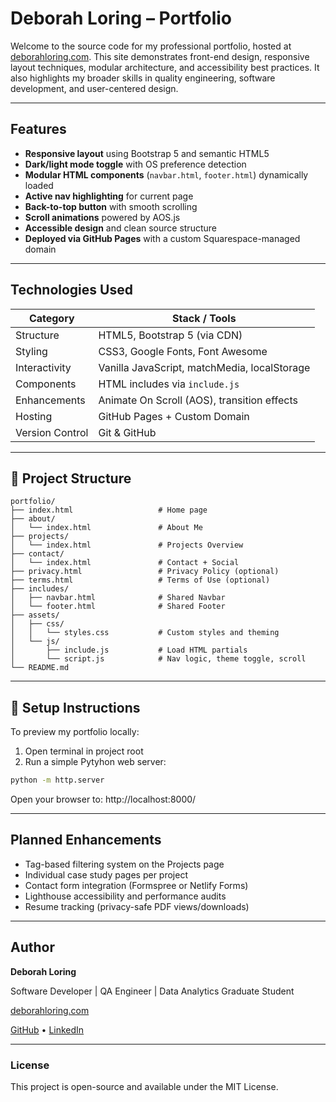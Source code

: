 # Deborah Loring – Portfolio

Welcome to the source code for my professional portfolio, hosted at [deborahloring.com](https://www.deborahloring.com). This site demonstrates front-end design, responsive layout techniques, modular architecture, and accessibility best practices. It also highlights my broader skills in quality engineering, software development, and user-centered design.

---

## Features

- **Responsive layout** using Bootstrap 5 and semantic HTML5
- **Dark/light mode toggle** with OS preference detection
- **Modular HTML components** (`navbar.html`, `footer.html`) dynamically loaded
- **Active nav highlighting** for current page
- **Back-to-top button** with smooth scrolling
- **Scroll animations** powered by AOS.js
- **Accessible design** and clean source structure
- **Deployed via GitHub Pages** with a custom Squarespace-managed domain

---

## Technologies Used

| Category         | Stack / Tools                                |
|------------------|----------------------------------------------|
| Structure        | HTML5, Bootstrap 5 (via CDN)                 |
| Styling          | CSS3, Google Fonts, Font Awesome             |
| Interactivity    | Vanilla JavaScript, matchMedia, localStorage |
| Components       | HTML includes via `include.js`               |
| Enhancements     | Animate On Scroll (AOS), transition effects  |
| Hosting          | GitHub Pages + Custom Domain                 |
| Version Control  | Git & GitHub                                 |

---

## 📁 Project Structure

```text
portfolio/
├── index.html                   # Home page
├── about/
│   └── index.html               # About Me
├── projects/
│   └── index.html               # Projects Overview
├── contact/
│   └── index.html               # Contact + Social
├── privacy.html                 # Privacy Policy (optional)
├── terms.html                   # Terms of Use (optional)
├── includes/
│   ├── navbar.html              # Shared Navbar
│   └── footer.html              # Shared Footer
├── assets/
│   ├── css/
│   │   └── styles.css           # Custom styles and theming
│   └── js/
│       ├── include.js           # Load HTML partials
│       └── script.js            # Nav logic, theme toggle, scroll
└── README.md
```

---

## 🔧 Setup Instructions

To preview my portfolio locally:

1. Open terminal in project root
2. Run a simple Pytyhon web server:

```bash
python -m http.server
```
Open your browser to: http://localhost:8000/

---

## Planned Enhancements

* Tag-based filtering system on the Projects page
* Individual case study pages per project
* Contact form integration (Formspree or Netlify Forms)
* Lighthouse accessibility and performance audits
* Resume tracking (privacy-safe PDF views/downloads)

---

## Author

**Deborah Loring**

Software Developer | QA Engineer | Data Analytics Graduate Student

[deborahloring.com](https://www.deborahloring.com)

[GitHub](https://github.com/HoneyBunny3) • [LinkedIn](https://www.linkedin.com/in/deborah-loring-2b60101a6/)

---

### License

This project is open-source and available under the MIT License.